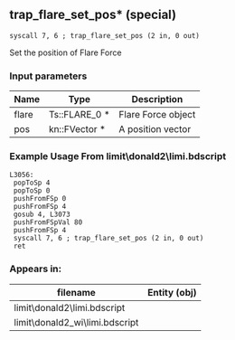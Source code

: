 ## trap_flare_set_pos* (special)

`syscall 7, 6 ; trap_flare_set_pos (2 in, 0 out)`

Set the position of Flare Force

### Input parameters
| Name | Type | Description
|------|------|------------
| flare   | Ts::FLARE_0 *   | Flare Force object
| pos   | kn::FVector *   | A position vector


### Example Usage From limit\donald2\limi.bdscript
```plaintext
L3056:
 popToSp 4
 popToSp 0
 pushFromFSp 0
 pushFromFSp 4
 gosub 4, L3073
 pushFromFSpVal 80
 pushFromFSp 4
 syscall 7, 6 ; trap_flare_set_pos (2 in, 0 out)
 ret
```


### Appears in:
| filename | Entity (obj)
|----------|-------------
| limit\donald2\limi.bdscript       |           
| limit\donald2_wi\limi.bdscript       |           



